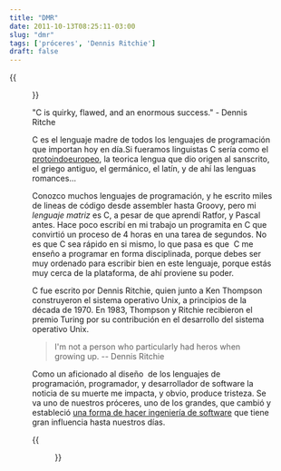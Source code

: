 ```yaml
---
title: "DMR"
date: 2011-10-13T08:25:11-03:00
slug: "dmr"
tags: ['próceres', 'Dennis Ritchie']
draft: false
---
```


{{<figure  caption="Dennis MacAlistair Ritchie" src="1997_dennis_ritchie.jpg">}}

"C is quirky, flawed, and an enormous success." - Dennis Ritche

C es el lenguaje madre de todos los lenguajes de programación que
importan hoy en día.Si fueramos linguistas C sería como el
[protoindoeuropeo](http://es.wikipedia.org/wiki/Idioma_protoindoeuropeo),
la teorica lengua que dio origen al sanscrito, el griego antiguo, el
germánico, el latín, y de ahí las lenguas romances\...

Conozco muchos lenguajes de programación, y he escrito miles de lineas
de código desde assembler hasta Groovy, pero mi *lenguaje matriz* es C,
a pesar de que aprendí Ratfor, y Pascal antes. Hace poco escribí en mi
trabajo un programita en C que convirtió un proceso de 4 horas en una
tarea de segundos. No es que C sea rápido en si mismo, lo que pasa es
que  C me enseño a programar en forma disciplinada, porque debes ser muy
ordenado para escribir bien en este lenguaje, porque estás muy cerca de
la plataforma, de ahí proviene su poder.

C fue escrito por Dennis Ritchie, quien junto a Ken Thompson
construyeron el sistema operativo Unix, a principios de la década de
1970. En 1983, Thompson y Ritchie recibieron el premio Turing por su
contribución en el desarrollo del sistema operativo Unix.

> I\'m not a person who particularly had heros when growing up. \--
> Dennis Ritchie

Como un aficionado al diseño  de los lenguajes de programación,
programador, y desarrollador de software la noticia de su muerte me
impacta, y obvio, produce tristeza. Se va uno de nuestros próceres, uno
de los grandes, que cambió y estableció [una forma de hacer ingeniería
de software](http://www.lnds.net/blog/2010/05/peor-es-mejor.html) que
tiene gran influencia hasta nuestros días.

{{<figure caption="Ritchie y Thompson trabajando en Unix" src="unix1.jpg">}}

